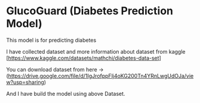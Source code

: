 # GlucoGuard (Diabetes Prediction Model)

This model is for predicting diabetes

I have collected dataset and more information about dataset from kaggle [https://www.kaggle.com/datasets/mathchi/diabetes-data-set]

You can download dataset from here -> (https://drive.google.com/file/d/1IgJrofppFlj4oKG200Tn4YRnLwgUdOJa/view?usp=sharing)

And I have build the model using above Dataset.

